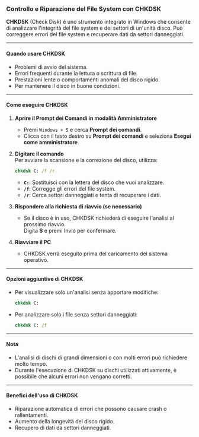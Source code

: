 
### Controllo e Riparazione del File System con CHKDSK 

**CHKDSK** (Check Disk) è uno strumento integrato in Windows che consente di analizzare l'integrità del file system e 
           dei settori di un'unità disco. Può correggere errori del file system e recuperare dati da settori danneggiati.

---

#### **Quando usare CHKDSK**
- Problemi di avvio del sistema.
- Errori frequenti durante la lettura o scrittura di file.
- Prestazioni lente o comportamenti anomali del disco rigido.
- Per mantenere il disco in buone condizioni.

---

#### **Come eseguire CHKDSK**

1. **Aprire il Prompt dei Comandi in modalità Amministratore**  
   - Premi `Windows + S` e cerca **Prompt dei comandi**.  
   - Clicca con il tasto destro su **Prompt dei comandi** e seleziona **Esegui come amministratore**.  

2. **Digitare il comando**  
   Per avviare la scansione e la correzione del disco, utilizza:  
   ```cmd
   chkdsk C: /f /r
   ```  
   - **`C:`**: Sostituisci con la lettera del disco che vuoi analizzare.  
   - **`/f`**: Corregge gli errori del file system.  
   - **`/r`**: Cerca settori danneggiati e tenta di recuperare i dati.  

3. **Rispondere alla richiesta di riavvio (se necessario)**  
   - Se il disco è in uso, CHKDSK richiederà di eseguire l'analisi al prossimo riavvio.  
     Digita **S** e premi Invio per confermare.  

4. **Riavviare il PC**  
   - CHKDSK verrà eseguito prima del caricamento del sistema operativo.

---

#### **Opzioni aggiuntive di CHKDSK**
- Per visualizzare solo un'analisi senza apportare modifiche:  
  ```cmd
  chkdsk C:
  ```
- Per analizzare solo i file senza settori danneggiati:  
  ```cmd
  chkdsk C: /f
  ```

---

#### **Nota**
- L'analisi di dischi di grandi dimensioni o con molti errori può richiedere molto tempo.
- Durante l'esecuzione di CHKDSK su dischi utilizzati attivamente, è possibile che alcuni errori non vengano corretti.

---

#### **Benefici dell'uso di CHKDSK**
- Riparazione automatica di errori che possono causare crash o rallentamenti.
- Aumento della longevità del disco rigido.
- Recupero di dati da settori danneggiati.
